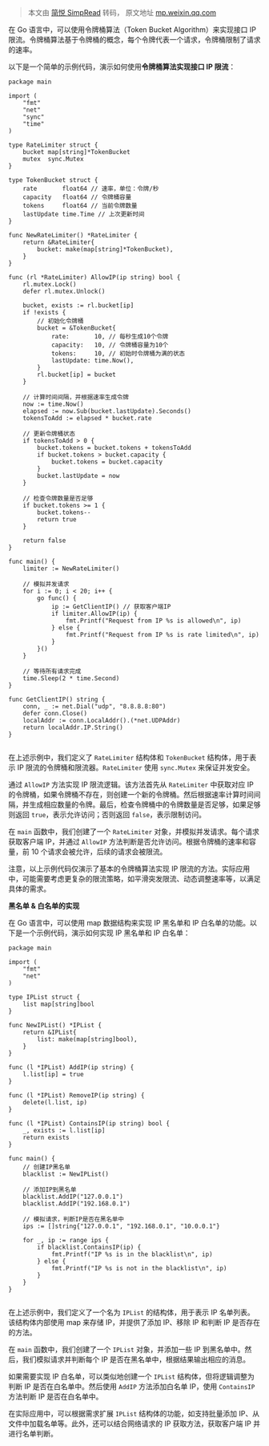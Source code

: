 > 本文由 [简悦 SimpRead](http://ksria.com/simpread/) 转码， 原文地址 [mp.weixin.qq.com](https://mp.weixin.qq.com/s/50fhXJOhiBP6Z5_pai-_cg)

在 Go 语言中，可以使用令牌桶算法（Token Bucket Algorithm）来实现接口 IP 限流。令牌桶算法基于令牌桶的概念，每个令牌代表一个请求，令牌桶限制了请求的速率。

以下是一个简单的示例代码，演示如何使用**令牌桶算法实现接口 IP 限流**：

```
package main

import (
    "fmt"
    "net"
    "sync"
    "time"
)

type RateLimiter struct {
    bucket map[string]*TokenBucket
    mutex  sync.Mutex
}

type TokenBucket struct {
    rate       float64 // 速率，单位：令牌/秒
    capacity   float64 // 令牌桶容量
    tokens     float64 // 当前令牌数量
    lastUpdate time.Time // 上次更新时间
}

func NewRateLimiter() *RateLimiter {
    return &RateLimiter{
        bucket: make(map[string]*TokenBucket),
    }
}

func (rl *RateLimiter) AllowIP(ip string) bool {
    rl.mutex.Lock()
    defer rl.mutex.Unlock()

    bucket, exists := rl.bucket[ip]
    if !exists {
        // 初始化令牌桶
        bucket = &TokenBucket{
            rate:       10, // 每秒生成10个令牌
            capacity:   10, // 令牌桶容量为10个
            tokens:     10, // 初始时令牌桶为满的状态
            lastUpdate: time.Now(),
        }
        rl.bucket[ip] = bucket
    }

    // 计算时间间隔，并根据速率生成令牌
    now := time.Now()
    elapsed := now.Sub(bucket.lastUpdate).Seconds()
    tokensToAdd := elapsed * bucket.rate

    // 更新令牌桶状态
    if tokensToAdd > 0 {
        bucket.tokens = bucket.tokens + tokensToAdd
        if bucket.tokens > bucket.capacity {
            bucket.tokens = bucket.capacity
        }
        bucket.lastUpdate = now
    }

    // 检查令牌数量是否足够
    if bucket.tokens >= 1 {
        bucket.tokens--
        return true
    }

    return false
}

func main() {
    limiter := NewRateLimiter()

    // 模拟并发请求
    for i := 0; i < 20; i++ {
        go func() {
            ip := GetClientIP() // 获取客户端IP
            if limiter.AllowIP(ip) {
                fmt.Printf("Request from IP %s is allowed\n", ip)
            } else {
                fmt.Printf("Request from IP %s is rate limited\n", ip)
            }
        }()
    }

    // 等待所有请求完成
    time.Sleep(2 * time.Second)
}

func GetClientIP() string {
    conn, _ := net.Dial("udp", "8.8.8.8:80")
    defer conn.Close()
    localAddr := conn.LocalAddr().(*net.UDPAddr)
    return localAddr.IP.String()
}


```

在上述示例中，我们定义了 `RateLimiter` 结构体和 `TokenBucket` 结构体，用于表示 IP 限流的令牌桶和限流器。`RateLimiter` 使用 `sync.Mutex` 来保证并发安全。

通过 `AllowIP` 方法实现 IP 限流逻辑。该方法首先从 `RateLimiter` 中获取对应 IP 的令牌桶，如果令牌桶不存在，则创建一个新的令牌桶。然后根据速率计算时间间隔，并生成相应数量的令牌。最后，检查令牌桶中的令牌数量是否足够，如果足够则返回 `true`，表示允许访问；否则返回 `false`，表示限制访问。

在 `main` 函数中，我们创建了一个 `RateLimiter` 对象，并模拟并发请求。每个请求获取客户端 IP，并通过 `AllowIP` 方法判断是否允许访问。根据令牌桶的速率和容量，前 10 个请求会被允许，后续的请求会被限流。

注意，以上示例代码仅演示了基本的令牌桶算法实现 IP 限流的方法。实际应用中，可能需要考虑更复杂的限流策略，如平滑突发限流、动态调整速率等，以满足具体的需求。

**黑名单 & 白名单的实现**

在 Go 语言中，可以使用 map 数据结构来实现 IP 黑名单和 IP 白名单的功能。以下是一个示例代码，演示如何实现 IP 黑名单和 IP 白名单：

```
package main

import (
    "fmt"
    "net"
)

type IPList struct {
    list map[string]bool
}

func NewIPList() *IPList {
    return &IPList{
        list: make(map[string]bool),
    }
}

func (l *IPList) AddIP(ip string) {
    l.list[ip] = true
}

func (l *IPList) RemoveIP(ip string) {
    delete(l.list, ip)
}

func (l *IPList) ContainsIP(ip string) bool {
    _, exists := l.list[ip]
    return exists
}

func main() {
    // 创建IP黑名单
    blacklist := NewIPList()

    // 添加IP到黑名单
    blacklist.AddIP("127.0.0.1")
    blacklist.AddIP("192.168.0.1")

    // 模拟请求，判断IP是否在黑名单中
    ips := []string{"127.0.0.1", "192.168.0.1", "10.0.0.1"}

    for _, ip := range ips {
        if blacklist.ContainsIP(ip) {
            fmt.Printf("IP %s is in the blacklist\n", ip)
        } else {
            fmt.Printf("IP %s is not in the blacklist\n", ip)
        }
    }
}


```

在上述示例中，我们定义了一个名为 `IPList` 的结构体，用于表示 IP 名单列表。该结构体内部使用 map 来存储 IP，并提供了添加 IP、移除 IP 和判断 IP 是否存在的方法。

在 `main` 函数中，我们创建了一个 `IPList` 对象，并添加一些 IP 到黑名单中。然后，我们模拟请求并判断每个 IP 是否在黑名单中，根据结果输出相应的消息。

如果需要实现 IP 白名单，可以类似地创建一个 `IPList` 结构体，但将逻辑调整为判断 IP 是否在白名单中。然后使用 `AddIP` 方法添加白名单 IP，使用 `ContainsIP` 方法判断 IP 是否在白名单中。

在实际应用中，可以根据需求扩展 `IPList` 结构体的功能，如支持批量添加 IP、从文件中加载名单等。此外，还可以结合网络请求的 IP 获取方法，获取客户端 IP 并进行名单判断。